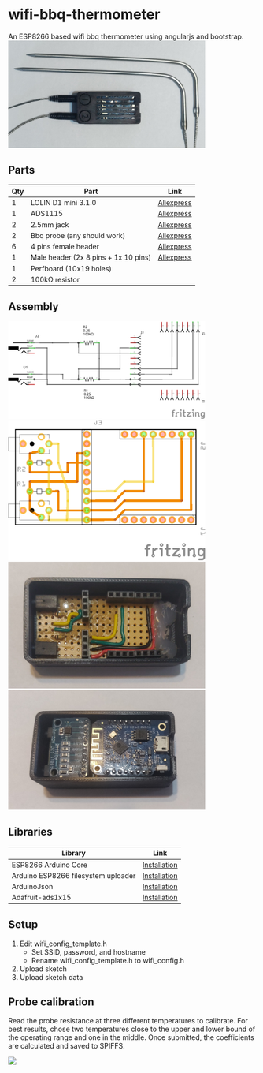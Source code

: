 # wifi-bbq-thermometer

An ESP8266 based wifi bbq thermometer using angularjs and bootstrap.
<br>
<img src="img/cover.jpg" width="400">

## Parts
|Qty|Part|Link|
|-|-|-|
|1|LOLIN D1 mini 3.1.0 |[Aliexpress](https://aliexpress.com/item/32831353752.html)|
|1|ADS1115 |[Aliexpress](https://aliexpress.com/item/32761481134.html)|
|2|2.5mm jack|[Aliexpress](https://aliexpress.com/item/32818269934.html)|
|2|Bbq probe (any should work)|[Aliexpress](https://aliexpress.com/item/1005001483369562.html)|
|6|4 pins female header|[Aliexpress](https://aliexpress.com/item/1005003610333849.html)|
|1|Male header (2x 8 pins + 1x 10 pins)|[Aliexpress](https://aliexpress.com/item/32623553746.html)|
|1|Perfboard (10x19 holes)||
|2|100kΩ resistor||

## Assembly
<img src="electronics/shem.png" width="400">
<img src="electronics/pcb.png" width="400">
<img src="img/assembly1.jpg" width="400">
<img src="img/assembly2.jpg" width="400">

## Libraries
|Library|Link|
|-|-|
|ESP8266 Arduino Core|[Installation](https://arduino-esp8266.readthedocs.io/en/latest/installing.html)|
|Arduino ESP8266 filesystem uploader|[Installation](https://github.com/esp8266/arduino-esp8266fs-plugin)|
|ArduinoJson|[Installation](https://arduinojson.org/v6/doc/installation/)|
|Adafruit-ads1x15|[Installation](https://www.arduino.cc/reference/en/libraries/adafruit-ads1x15/)|

## Setup
1. Edit wifi_config_template.h
   - Set SSID, password, and hostname
   - Rename wifi_config_template.h to wifi_config.h
2. Upload sketch
3. Upload sketch data


## Probe calibration
Read the probe resistance at three different temperatures to calibrate. For best results, chose two temperatures close to the upper and lower bound of the operating range and one in the middle. Once submitted, the coefficients are calculated and saved to SPIFFS.

<img src="https://user-images.githubusercontent.com/77702089/197054787-176ecc93-22d5-4498-b661-d22c478f58f1.gif" width="400">
